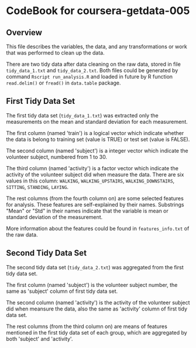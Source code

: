 CodeBook for coursera-getdata-005
=================================


## Overview

This file describes the variables, the data, and any transformations or work
that was performed to clean up the data.

There are two tidy data after data cleaning on the raw data, stored in file
`tidy_data_1.txt` and `tidy_data_2.txt`. Both files could be generated by
command `Rscript run_analysis.R` and loaded in future by R function
`read.delim()` or `fread()` in `data.table` package.


## First Tidy Data Set

The first tidy data set (`tidy_data_1.txt`) was extracted only the measurements
on the mean and standard deviation for each measurement.

The first column (named 'train') is a logical vector which indicate whether the
data is belong to training set (value is TRUE) or test set (value is FALSE).

The second column (named 'subject') is a integer vector which indicate the
volunteer subject, numbered from 1 to 30.

The third column (named 'activity') is a factor vector which indicate the
activity of the volunteer subject did when measure the data. There are six
values in this column: `WALKING`, `WALKING_UPSTAIRS`, `WALKING_DOWNSTAIRS`,
`SITTING`, `STANDING`, `LAYING`.

The rest columns (from the fourth column on) are some selected features for
analysis.  These features are self-explained by their names. Substrings "Mean"
or "Std" in their names indicate that the variable is mean or standard
deviation of the measurement.

More information about the features could be found in `features_info.txt` of
the raw data.


## Second Tidy Data Set

The second tidy data set (`tidy_data_2.txt`) was aggregated from the first tidy
data set.

The first column (named 'subject') is the volunteer subject number, the same as
'subject' column of first tidy data set.

The second column (named 'activity') is the activity of the volunteer subject
did when meansure the data, also the same as 'activity' column of first tidy
data set.

The rest columns (from the third column on) are means of features mentioned in
the first tidy data set of each group, which are aggregated by both 'subject'
and 'activity'.
